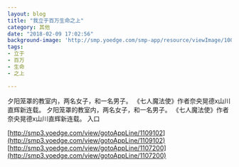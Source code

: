 ```yaml
---
layout: blog
title: "我立于百万生命之上"
category: 其他
date: "2018-02-09 17:02:56"
background-image: 'http://smp.yoedge.com/smp-app/resource/viewImage/1001909appline.png'
tags:
- 立于
- 百万
- 生命
- 之上

---
```

夕阳笼罩的教室内，两名女子，和一名男子。 《七人魔法使》作者奈央晃德x山川直辉新连载。
夕阳笼罩的教室内，两名女子，和一名男子。 《七人魔法使》作者奈央晃德x山川直辉新连载。
入口

[http://smp3.yoedge.com/view/gotoAppLine/1109102](http://smp3.yoedge.com/view/gotoAppLine/1109102)
[http://smp3.yoedge.com/view/gotoAppLine/1107200](http://smp3.yoedge.com/view/gotoAppLine/1107200)

        
